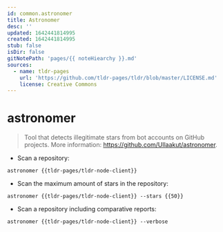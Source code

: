 ```yaml
---
id: common.astronomer
title: Astronomer
desc: ''
updated: 1642441814995
created: 1642441814995
stub: false
isDir: false
gitNotePath: 'pages/{{ noteHiearchy }}.md'
sources:
  - name: tldr-pages
    url: 'https://github.com/tldr-pages/tldr/blob/master/LICENSE.md'
    license: Creative Commons
---
```

# astronomer

> Tool that detects illegitimate stars from bot accounts on GitHub projects.
> More information: <https://github.com/Ullaakut/astronomer>.

- Scan a repository:

`astronomer {{tldr-pages/tldr-node-client}}`

- Scan the maximum amount of stars in the repository:

`astronomer {{tldr-pages/tldr-node-client}} --stars {{50}}`

- Scan a repository including comparative reports:

`astronomer {{tldr-pages/tldr-node-client}} --verbose`

